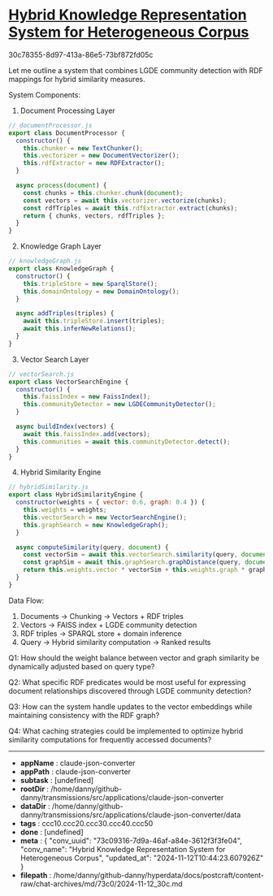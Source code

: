 # [Hybrid Knowledge Representation System for Heterogeneous Corpus](https://claude.ai/chat/73c09316-7d9a-46af-a84e-3612f3f3fe04)

30c78355-8d97-413a-86e5-73bf872fd05c

 Let me outline a system that combines LGDE community detection with RDF mappings for hybrid similarity measures.

System Components:

1. Document Processing Layer
```javascript
// documentProcessor.js
export class DocumentProcessor {
  constructor() {
    this.chunker = new TextChunker();
    this.vectorizer = new DocumentVectorizer();
    this.rdfExtractor = new RDFExtractor();
  }

  async process(document) {
    const chunks = this.chunker.chunk(document);
    const vectors = await this.vectorizer.vectorize(chunks);
    const rdfTriples = await this.rdfExtractor.extract(chunks);
    return { chunks, vectors, rdfTriples };
  }
}
```

2. Knowledge Graph Layer
```javascript
// knowledgeGraph.js
export class KnowledgeGraph {
  constructor() {
    this.tripleStore = new SparqlStore();
    this.domainOntology = new DomainOntology();
  }

  async addTriples(triples) {
    await this.tripleStore.insert(triples);
    await this.inferNewRelations();
  }
}
```

3. Vector Search Layer
```javascript
// vectorSearch.js
export class VectorSearchEngine {
  constructor() {
    this.faissIndex = new FaissIndex();
    this.communityDetector = new LGDECommunityDetector();
  }

  async buildIndex(vectors) {
    await this.faissIndex.add(vectors);
    this.communities = await this.communityDetector.detect();
  }
}
```

4. Hybrid Similarity Engine
```javascript
// hybridSimilarity.js
export class HybridSimilarityEngine {
  constructor(weights = { vector: 0.6, graph: 0.4 }) {
    this.weights = weights;
    this.vectorSearch = new VectorSearchEngine();
    this.graphSearch = new KnowledgeGraph();
  }

  async computeSimilarity(query, document) {
    const vectorSim = await this.vectorSearch.similarity(query, document);
    const graphSim = await this.graphSearch.graphDistance(query, document);
    return this.weights.vector * vectorSim + this.weights.graph * graphSim;
  }
}
```

Data Flow:
1. Documents → Chunking → Vectors + RDF triples
2. Vectors → FAISS index + LGDE community detection
3. RDF triples → SPARQL store + domain inference
4. Query → Hybrid similarity computation → Ranked results

Q1: How should the weight balance between vector and graph similarity be dynamically adjusted based on query type?

Q2: What specific RDF predicates would be most useful for expressing document relationships discovered through LGDE community detection?

Q3: How can the system handle updates to the vector embeddings while maintaining consistency with the RDF graph?

Q4: What caching strategies could be implemented to optimize hybrid similarity computations for frequently accessed documents?

---

* **appName** : claude-json-converter
* **appPath** : claude-json-converter
* **subtask** : [undefined]
* **rootDir** : /home/danny/github-danny/transmissions/src/applications/claude-json-converter
* **dataDir** : /home/danny/github-danny/transmissions/src/applications/claude-json-converter/data
* **tags** : ccc10.ccc20.ccc30.ccc40.ccc50
* **done** : [undefined]
* **meta** : {
  "conv_uuid": "73c09316-7d9a-46af-a84e-3612f3f3fe04",
  "conv_name": "Hybrid Knowledge Representation System for Heterogeneous Corpus",
  "updated_at": "2024-11-12T10:44:23.607926Z"
}
* **filepath** : /home/danny/github-danny/hyperdata/docs/postcraft/content-raw/chat-archives/md/73c0/2024-11-12_30c.md